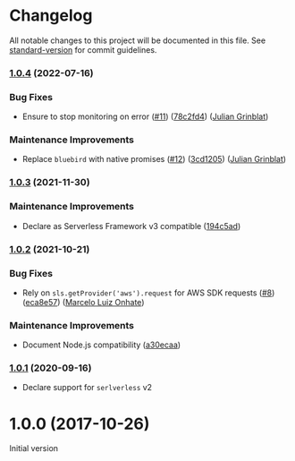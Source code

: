 # Changelog

All notable changes to this project will be documented in this file. See [standard-version](https://github.com/conventional-changelog/standard-version) for commit guidelines.

### [1.0.4](https://github.com/medikoo/serverless-plugin-vpc-eni-cleanup/compare/v1.0.3...v1.0.4) (2022-07-16)

### Bug Fixes

- Ensure to stop monitoring on error ([#11](https://github.com/medikoo/serverless-plugin-vpc-eni-cleanup/issues/11)) ([78c2fd4](https://github.com/medikoo/serverless-plugin-vpc-eni-cleanup/commit/78c2fd4a30d83a4fb4deb90cbac0a1d929951840)) ([Julian Grinblat](https://github.com/perrin4869))

### Maintenance Improvements

- Replace `bluebird` with native promises ([#12](https://github.com/medikoo/serverless-plugin-vpc-eni-cleanup/issues/12)) ([3cd1205](https://github.com/medikoo/serverless-plugin-vpc-eni-cleanup/commit/3cd120504b89f745f01dc31ad93d443c4bc47278)) ([Julian Grinblat](https://github.com/perrin4869))

### [1.0.3](https://github.com/medikoo/serverless-plugin-vpc-eni-cleanup/compare/v1.0.2...v1.0.3) (2021-11-30)

### Maintenance Improvements

- Declare as Serverless Framework v3 compatible ([194c5ad](https://github.com/medikoo/serverless-plugin-vpc-eni-cleanup/commit/194c5adec1bc89b534ee5350be4ffb9d9271430b))

### [1.0.2](https://github.com/medikoo/serverless-plugin-vpc-eni-cleanup/compare/v1.0.1...v1.0.2) (2021-10-21)

### Bug Fixes

- Rely on `sls.getProvider('aws').request` for AWS SDK requests ([#8](https://github.com/medikoo/serverless-plugin-vpc-eni-cleanup/issues/8)) ([eca8e57](https://github.com/medikoo/serverless-plugin-vpc-eni-cleanup/commit/eca8e57499126b10378afed5e5a82079002567ae)) ([Marcelo Luiz Onhate](https://github.com/onhate))

### Maintenance Improvements

- Document Node.js compatibility ([a30ecaa](https://github.com/medikoo/serverless-plugin-vpc-eni-cleanup/commit/a30ecaa8b9a8aa905dc0d9dca043b33a68d89249))

### [1.0.1](https://github.com/medikoo/serverless-plugin-vpc-eni-cleanup/compare/v1.0.0...v1.0.1) (2020-09-16)

- Declare support for `serlverless` v2

<a name="1.0.0"></a>

# 1.0.0 (2017-10-26)

Initial version
